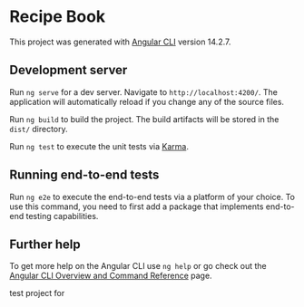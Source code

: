 # Recipe Book 

This project was generated with [Angular CLI](https://github.com/angular/angular-cli) version 14.2.7.
    
## Development server
 
Run `ng serve` for a dev server. Navigate to `http://localhost:4200/`. The application will automatically reload if you change any of the source files.
 

Run `ng build` to build the project. The build artifacts will be stored in the `dist/` directory.

Run `ng test` to execute the unit tests via [Karma](https://karma-runner.github.io).

## Running end-to-end tests

Run `ng e2e` to execute the end-to-end tests via a platform of your choice. To use this command, you need to first add a package that implements end-to-end testing capabilities.

## Further help

To get more help on the Angular CLI use `ng help` or go check out the [Angular CLI Overview and Command Reference](https://angular.io/cli) page.


test project for 
